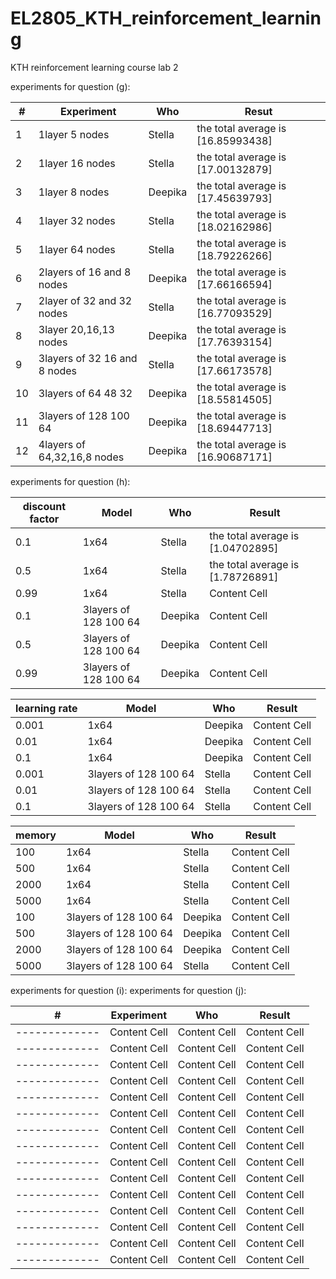 # EL2805_KTH_reinforcement_learning
KTH reinforcement learning course lab 2 

experiments for question (g): &nbsp;  


| #  | Experiment  | Who |Resut |
| -------------| ------------- | ------------- | ------------- |
| 1|            1layer 5 nodes | Stella  | the total average is [16.85993438] |
|2|            1layer 16 nodes  | Stella  | the total average is [17.00132879]  |
| 3|              1layer 8 nodes| Deepika | the total average is [17.45639793]  |
| 4|            1layer 32 nodes | Stella  | the total average is [18.02162986] |
| 5|            1layer 64 nodes | Stella  | the total average is [18.79226266]|
| 6|  2layers of 16 and 8 nodes | Deepika | the total average is [17.66166594]  |
| 7|            2layer of 32 and 32 nodes | Stella  |  the total average is [16.77093529]|
| 8|            3layer  20,16,13 nodes | Deepika  | the total average is [17.76393154]|
| 9|3layers of 32 16 and 8 nodes| Stella  | the total average is [17.66173578]  |
| 10| 3layers of 64 48 32  | Deepika  |  the total average is [18.55814505]  |
| 11| 3layers of 128 100 64  | Deepika  | the total average is [18.69447713]  |
| 12| 4layers of 64,32,16,8 nodes  | Deepika  |  the total average is [16.90687171]  |

  
experiments for question (h):

| discount factor| Model | Who  | Result  |
|  ------------- | -------------| -------------| -------------|
|0.1|1x64  | Stella | the total average is [1.04702895]   |
| 0.5| 1x64   | Stella  | the total average is [1.78726891]  |
| 0.99| 1x64   | Stella | Content Cell  |
|0.1| 3layers of 128 100 64  | Deepika | Content Cell  |
| 0.5| 3layers of 128 100 64  | Deepika | Content Cell  |
| 0.99| 3layers of 128 100 64  | Deepika | Content Cell  |

| learning rate| Model | Who  | Result  |
|  ------------- | -------------| -------------| -------------|
|0.001|1x64  | Deepika | Content Cell  |
| 0.01| 1x64   | Deepika  | Content Cell  |
| 0.1| 1x64   | Deepika | Content Cell  |
|0.001| 3layers of 128 100 64  | Stella | Content Cell  |
| 0.01| 3layers of 128 100 64  | Stella | Content Cell  |
| 0.1| 3layers of 128 100 64  | Stella | Content Cell  |

| memory| Model | Who  | Result  |
|  ------------- | -------------| -------------| -------------|
|100|1x64  | Stella | Content Cell  |
| 500| 1x64   | Stella  | Content Cell  |
| 2000| 1x64   | Stella | Content Cell  |
| 5000| 1x64   | Stella | Content Cell  |
|100| 3layers of 128 100 64  | Deepika | Content Cell  |
| 500| 3layers of 128 100 64  | Deepika | Content Cell  |
| 2000| 3layers of 128 100 64  | Deepika | Content Cell  |
| 5000| 3layers of 128 100 64   | Stella | Content Cell  |



experiments for question (i):
experiments for question (j):


| #| Experiment | Who  | Result  |
| -------------| -------------| -------------| -------------|
| -------------| Content Cell  | Content Cell  | Content Cell  |
| -------------| Content Cell  | Content Cell  | Content Cell  |
| -------------| Content Cell  | Content Cell  | Content Cell  |
| -------------| Content Cell  | Content Cell  | Content Cell  |
| -------------| Content Cell  | Content Cell  | Content Cell  |
| -------------| Content Cell  | Content Cell  | Content Cell  |
| -------------| Content Cell  | Content Cell  | Content Cell  |
| -------------| Content Cell  | Content Cell  | Content Cell  |
| -------------| Content Cell  | Content Cell  | Content Cell  |
| -------------| Content Cell  | Content Cell  | Content Cell  |
| -------------| Content Cell  | Content Cell  | Content Cell  |
| -------------| Content Cell  | Content Cell  | Content Cell  |
| -------------| Content Cell  | Content Cell  | Content Cell  |
| -------------| Content Cell  | Content Cell  | Content Cell  |
| -------------| Content Cell  | Content Cell  | Content Cell  |


